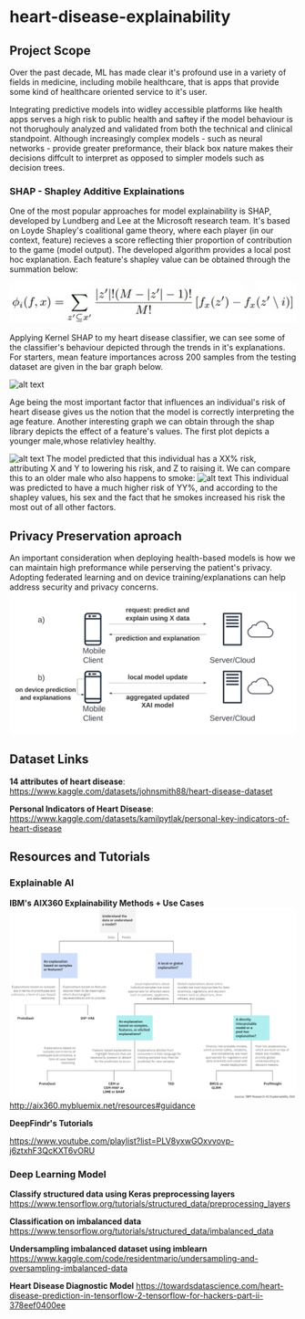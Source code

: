 # heart-disease-explainability #

## Project Scope ##
Over the past decade, ML has made clear it's profound use in a variety of fields in medicine, including mobile healthcare, that is apps that provide some kind of healthcare oriented service to it's user. 

Integrating predictive models into widley accessible platforms like health apps serves a high risk to public health and saftey if the model behaviour is not thorughouly analyzed and validated from both the technical and clinical standpoint. Although increasingly complex models - such as neural networks - provide greater preformance, their black box nature makes their decisions diffcult to interpret as opposed to simpler models such as decision trees. 

### SHAP - Shapley Additive Explainations ###
One of the most popular approaches for model explainability is SHAP, developed by Lundberg and Lee at the Microsoft research team. It's based on Loyde Shapley's coalitional game theory, where each player (in our context, feature) recieves a score reflecting thier proportion of contribution to the game (model output). The developed algorithm provides a local post hoc explanation. Each feature's shapley value can be obtained through the summation below:

![alt text](https://github.com/rawanmahdi/explainable-ai-heart/blob/main/img/shap-formula.png?raw=true)

Applying Kernel SHAP to my heart disease classifier, we can see some of the classifier's behaviour depicted through the trends in it's explanations. For starters, mean feature importances across 200 samples from the testing dataset are given in the bar graph below. 

![alt text](https://github.com/rawanmahdi/explainable-ai-heart/blob/main/img/200-sample-bar.png?raw=true)

Age being the most important factor that influences an individual's risk of heart disease gives us the notion that the model is correctly interpreting the age feature. Another interesting graph we can obtain through the shap library depicts the effect of a feature's values. The first plot depicts a younger male,whose relativley healthy. 

![alt text](https://github.com/rawanmahdi/explainable-ai-heart/blob/main/img/200-sample-similarity-younger-healthy-male.png?raw=true)
The model predicted that this individual has a XX% risk, attributing X and Y to lowering his risk, and Z to raising it. We can compare this to an older male who also happens to smoke:
![alt text](https://github.com/rawanmahdi/explainable-ai-heart/blob/main/img/200-sample-similarity-older-smoking-male.png?raw=true)
This individual was predicted to have a much higher risk of YY%, and according to the shapley values, his sex and the fact that he smokes increased his risk the most out of all other factors. 
## Privacy Preservation aproach ##
An important consideration when deploying health-based models is how we can maintain high preformance while perserving the patient's privacy. Adopting federated learning and on device training/explanations can help address security and privacy concerns. 
![alt text](https://github.com/rawanmahdi/explainable-ai-heart/blob/main/img/serving-vs-local.png?raw=true)

## Dataset Links ##
**14 attributes of heart disease**: https://www.kaggle.com/datasets/johnsmith88/heart-disease-dataset 

**Personal Indicators of Heart Disease**: https://www.kaggle.com/datasets/kamilpytlak/personal-key-indicators-of-heart-disease 

## Resources and Tutorials ##
### **Explainable AI** ###
**IBM's AIX360 Explainability Methods + Use Cases**
![alt text](https://github.com/rawanmahdi/explainable-ai-heart/blob/main/img/methods-choice.gif?raw=true)
http://aix360.mybluemix.net/resources#guidance 

**DeepFindr's Tutorials**

https://www.youtube.com/playlist?list=PLV8yxwGOxvvovp-j6ztxhF3QcKXT6vORU
### **Deep Learning Model** ###
**Classify structured data using Keras preprocessing layers**
 https://www.tensorflow.org/tutorials/structured_data/preprocessing_layers

**Classification on imbalanced data**
 https://www.tensorflow.org/tutorials/structured_data/imbalanced_data

**Undersampling imbalanced dataset using imblearn**
https://www.kaggle.com/code/residentmario/undersampling-and-oversampling-imbalanced-data 

 **Heart Disease Diagnostic Model**
 https://towardsdatascience.com/heart-disease-prediction-in-tensorflow-2-tensorflow-for-hackers-part-ii-378eef0400ee 

